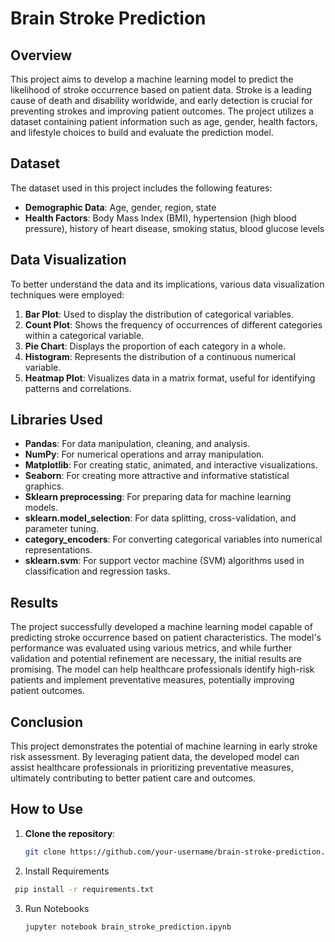 # Brain Stroke Prediction

## Overview

This project aims to develop a machine learning model to predict the likelihood of stroke occurrence based on patient data. Stroke is a leading cause of death and disability worldwide, and early detection is crucial for preventing strokes and improving patient outcomes. The project utilizes a dataset containing patient information such as age, gender, health factors, and lifestyle choices to build and evaluate the prediction model.

## Dataset

The dataset used in this project includes the following features:

- **Demographic Data**: Age, gender, region, state
- **Health Factors**: Body Mass Index (BMI), hypertension (high blood pressure), history of heart disease, smoking status, blood glucose levels

## Data Visualization

To better understand the data and its implications, various data visualization techniques were employed:

1. **Bar Plot**: Used to display the distribution of categorical variables.
2. **Count Plot**: Shows the frequency of occurrences of different categories within a categorical variable.
3. **Pie Chart**: Displays the proportion of each category in a whole.
4. **Histogram**: Represents the distribution of a continuous numerical variable.
5. **Heatmap Plot**: Visualizes data in a matrix format, useful for identifying patterns and correlations.

## Libraries Used

- **Pandas**: For data manipulation, cleaning, and analysis.
- **NumPy**: For numerical operations and array manipulation.
- **Matplotlib**: For creating static, animated, and interactive visualizations.
- **Seaborn**: For creating more attractive and informative statistical graphics.
- **Sklearn preprocessing**: For preparing data for machine learning models.
- **sklearn.model_selection**: For data splitting, cross-validation, and parameter tuning.
- **category_encoders**: For converting categorical variables into numerical representations.
- **sklearn.svm**: For support vector machine (SVM) algorithms used in classification and regression tasks.

## Results

The project successfully developed a machine learning model capable of predicting stroke occurrence based on patient characteristics. The model's performance was evaluated using various metrics, and while further validation and potential refinement are necessary, the initial results are promising. The model can help healthcare professionals identify high-risk patients and implement preventative measures, potentially improving patient outcomes.

## Conclusion

This project demonstrates the potential of machine learning in early stroke risk assessment. By leveraging patient data, the developed model can assist healthcare professionals in prioritizing preventative measures, ultimately contributing to better patient care and outcomes.

## How to Use

1. **Clone the repository**:
   ```bash
   git clone https://github.com/your-username/brain-stroke-prediction.git ```
2. Install Requirements
  ```bash
   pip install -r requirements.txt 
```
3. Run Notebooks
   ```Bash
   jupyter notebook brain_stroke_prediction.ipynb
   ```

